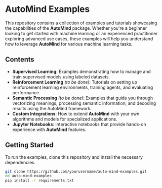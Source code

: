 # AutoMind Examples

This repository contains a collection of examples and tutorials showcasing the capabilities of the **AutoMind** package. Whether you're a beginner looking to get started with machine learning or an experienced practitioner exploring advanced use cases, these examples will help you understand how to leverage **AutoMind** for various machine learning tasks.

## Contents

- **Supervised Learning**: Examples demonstrating how to manage and train supervised models using labeled datasets.
- **Reinforcement Learning** *(to be done)*: Tutorials on setting up reinforcement learning environments, training agents, and evaluating performance.
- **Semantic Processing** *(to be done)*: Examples that guide you through vectorizing meanings, processing semantic information, and decoding results using the AutoMind framework.
- **Custom Integrations**: How to extend **AutoMind** with your own algorithms and models for specialized applications.
- **Jupyter Notebooks**: Interactive notebooks that provide hands-on experience with **AutoMind** features.

## Getting Started

To run the examples, clone this repository and install the necessary dependencies:

```bash
git clone https://github.com/yourusername/auto-mind-examples.git
cd auto-mind-examples
pip install -r requirements.txt
```